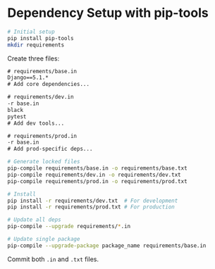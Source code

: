 # Dependency Setup with pip-tools

```bash
# Initial setup
pip install pip-tools
mkdir requirements
```

Create three files:
```txt
# requirements/base.in
Django==5.1.*
# Add core dependencies...

# requirements/dev.in
-r base.in
black
pytest
# Add dev tools...

# requirements/prod.in
-r base.in
# Add prod-specific deps...
```

```bash
# Generate locked files
pip-compile requirements/base.in -o requirements/base.txt
pip-compile requirements/dev.in -o requirements/dev.txt
pip-compile requirements/prod.in -o requirements/prod.txt

# Install
pip install -r requirements/dev.txt  # For development
pip install -r requirements/prod.txt # For production

# Update all deps
pip-compile --upgrade requirements/*.in

# Update single package
pip-compile --upgrade-package package_name requirements/base.in
```

Commit both `.in` and `.txt` files.
